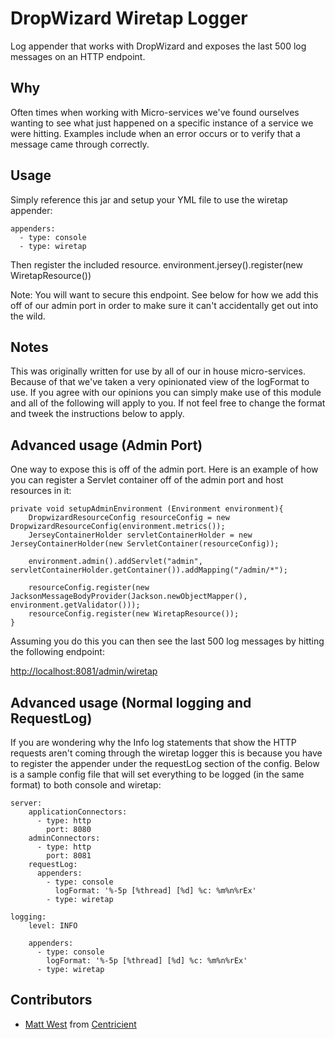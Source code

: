 DropWizard Wiretap Logger
===========================
Log appender that works with DropWizard and exposes the last 500 log messages on an HTTP endpoint.

Why
----
Often times when working with Micro-services we've found ourselves wanting to see what just
happened on a specific instance of a service we were hitting. Examples include when an error
occurs or to verify that a message came through correctly. 

Usage
----
Simply reference this jar and setup your YML file to use the wiretap appender:
    
    appenders:
      - type: console
      - type: wiretap

Then register the included resource.
    environment.jersey().register(new WiretapResource())
    
Note: You will want to secure this endpoint. See below for how we add this off of our admin port
in order to make sure it can't accidentally get out into the wild.
    


Notes
----
This was originally written for use by all of our in house micro-services. Because of that
we've taken a very opinionated view of the logFormat to use. If you agree with our opinions
you can simply make use of this module and all of the following will apply to you. If not 
feel free to change the format and tweek the instructions below to apply.


Advanced usage (Admin Port)
----
One way to expose this is off of the admin port. Here is an example of how you can register a 
Servlet container off of the admin port and host resources in it:

    private void setupAdminEnvironment (Environment environment){
        DropwizardResourceConfig resourceConfig = new DropwizardResourceConfig(environment.metrics());
        JerseyContainerHolder servletContainerHolder = new JerseyContainerHolder(new ServletContainer(resourceConfig));

        environment.admin().addServlet("admin", servletContainerHolder.getContainer()).addMapping("/admin/*");

        resourceConfig.register(new JacksonMessageBodyProvider(Jackson.newObjectMapper(), environment.getValidator()));
        resourceConfig.register(new WiretapResource());
    }

Assuming you do this you can then see the last 500 log messages by hitting the following endpoint:

[http://localhost:8081/admin/wiretap](http://localhost:8081/admin/wiretap)


Advanced usage (Normal logging and RequestLog)
----
If you are wondering why the Info log statements that show the HTTP requests aren't coming through 
the wiretap logger this is because you have to register the appender under the requestLog section
of the config. Below is a sample config file that will set everything to be logged (in the same 
format) to both console and wiretap:

    server:
        applicationConnectors:
          - type: http
            port: 8080
        adminConnectors:
          - type: http
            port: 8081
        requestLog:
          appenders:
            - type: console
              logFormat: '%-5p [%thread] [%d] %c: %m%n%rEx'
            - type: wiretap
    
    logging:
        level: INFO
      
        appenders:
          - type: console
            logFormat: '%-5p [%thread] [%d] %c: %m%n%rEx'
          - type: wiretap
      

Contributors
------------
* [Matt West](https://github.com/mjwest10) from [Centricient](https://github.com/centricient)